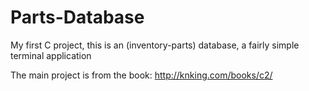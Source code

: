 # Parts-Database

My first C project, this is an (inventory-parts) database, a fairly simple terminal application

The main project is from the book: http://knking.com/books/c2/